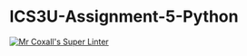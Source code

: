 # ICS3U-Assignment-5-Python

[![Mr Coxall's Super Linter](https://github.com/lucas-leblanc/ICS3U-Unit2-04-Python/workflows/Mr%20Coxall's%20Super%20Linter/badge.svg)](https://github.com/lucas-leblanc/ICS3U-Unit2-04-Python/actions/)
